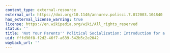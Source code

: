 ```yaml
---
content_type: external-resource
external_url: https://doi.org/10.1146/annurev.polisci.7.012003.104840
has_external_license_warning: true
license: https://en.wikipedia.org/wiki/All_rights_reserved
status: ''
title: 'Not Your Parents'' Political Socialization: Introduction for a New Generation'
uid: fffd90f8-f2d2-46f7-a639-542b5c2e2042
wayback_url: ''
---
```

